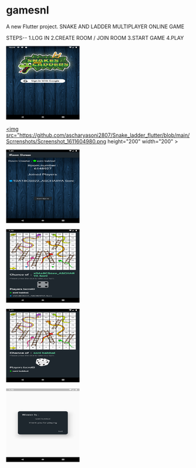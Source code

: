 # gamesnl

A new Flutter project.
SNAKE AND LADDER MULTIPLAYER ONLINE GAME 

STEPS-- 
1.LOG IN 
2.CREATE ROOM / JOIN ROOM
3.START GAME
4.PLAY 

<a href="url"><img src="https://github.com/ascharyasoni2807/Snake_ladder_flutter/blob/main/Scrrenshots/Screenshot_1611601152.png"  height="200" width="200" ></a>

<a href="url"><img src="https://github.com/ascharyasoni2807/Snake_ladder_flutter/blob/main/Scrrenshots/Screenshot_1611604980.png   height="200" width="200" ></a>

<a href="url"><img src="https://github.com/ascharyasoni2807/Snake_ladder_flutter/blob/main/Scrrenshots/Screenshot_1611605393.png"  height="200" width="200" ></a>

<a href="url"><img src="https://github.com/ascharyasoni2807/Snake_ladder_flutter/blob/main/Scrrenshots/Screenshot_1611605425.png"  height="200" width="200" ></a>

<a href="url"><img src="https://github.com/ascharyasoni2807/Snake_ladder_flutter/blob/main/Scrrenshots/Screenshot_1611605512.png"  height="200" width="200"  ></a>

<a href="url"><img src="https://github.com/ascharyasoni2807/Snake_ladder_flutter/blob/main/Scrrenshots/Screenshot_1611605928.png" height="200" width="200" ></a>





